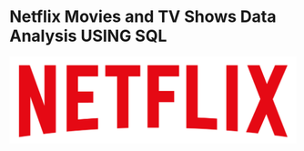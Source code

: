 # Netflix Movies and TV Shows Data Analysis USING  SQL

![Netflix Logo](https://github.com/S4sunny023/Netflix-Analysis-SQL/blob/main/logo.png)
